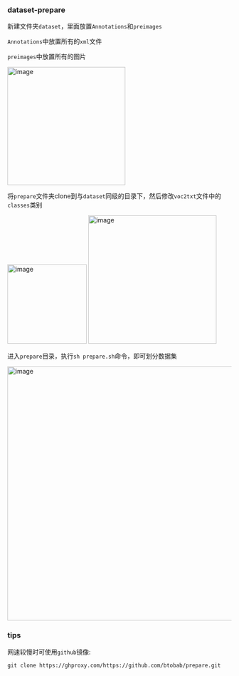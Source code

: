 ### dataset-prepare
新建文件夹`dataset`，里面放置`Annotations`和`preimages`

`Annotations`中放置所有的`xml`文件

`preimages`中放置所有的图片

<img width="265" alt="image" src="https://user-images.githubusercontent.com/66876429/224522920-e90303bc-b97f-452e-9b71-eb1e1f16815b.png">

将`prepare`文件夹clone到与`dataset`同级的目录下，然后修改`voc2txt`文件中的`classes`类别

<img width="178" alt="image" src="https://user-images.githubusercontent.com/66876429/224522944-c1cd49a6-ca6e-46d5-b3a5-b45a9202eda2.png">

<img width="288" alt="image" src="https://user-images.githubusercontent.com/66876429/224523006-7671004c-e0a0-45a5-8365-0f30e37c6931.png">

进入`prepare`目录，执行`sh prepare.sh`命令，即可划分数据集

<img width="570" alt="image" src="https://user-images.githubusercontent.com/66876429/224523112-9814a64c-6d9e-4e78-974e-b30ee139fd1e.png">

### tips
网速较慢时可使用`github`镜像:

`git clone https://ghproxy.com/https://github.com/btobab/prepare.git`
